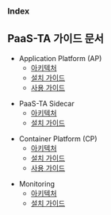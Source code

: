 ### Index

## PaaS-TA 가이드 문서  
- Application Platform (AP)  
  - [아키텍처](https://github.com/PaaS-TA/application-platform-guide/blob/master/architecture/README.md)  
  - [설치 가이드](https://github.com/PaaS-TA/application-platform-guide/blob/master/install/README.md)  
  - [사용 가이드](https://github.com/PaaS-TA/application-platform-guide/blob/master/user_guide/README.md)  

+ PaaS-TA Sidecar  
  - [아키텍처](https://github.com/PaaS-TA/sidecar-guide/blob/master/architecture/sidecar.md)  
  - [설치 가이드](https://github.com/PaaS-TA/sidecar-guide/tree/master/install/README.md)  

* Container Platform (CP)  
  * [아키텍처](https://github.com/PaaS-TA/paas-ta-container-platform/blob/master/architecture/Readme.md)  
  * [설치 가이드](https://github.com/PaaS-TA/paas-ta-container-platform/blob/master/install-guide/Readme.md)  
  * [사용 가이드](https://github.com/PaaS-TA/paas-ta-container-platform/blob/master/use-guide/Readme.md)  
  
+ Monitoring  
  + [아키텍처](https://github.com/PaaS-TA/paas-ta-monitoring-guide/blob/master/architecture/PAAS-TA_MONITORING_ARCHITECTURE.md)  
  + [설치 가이드](https://github.com/PaaS-TA/paas-ta-monitoring-guide/blob/master/install/PAAS-TA_MONITORING_INSTALL_GUIDE.md)  
